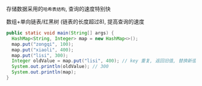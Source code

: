 存储数据采用的`哈希表结构`, 查询的速度特别快

数组+单向链表/红黑树 (链表的长度超过8), 提高查询的速度



```java
public static void main(String[] args) {
  HashMap<String, Integer> map = new HashMap<>();
  map.put("zongqi", 100);
  map.put("xiaoli", 400);
  map.put("lisi", 300);
  Integer oldValue = map.put("lisi", 400); // key 重复, 返回旧值, 替换新值
  System.out.println(oldValue); // 300
  System.out.println(map);
}
```

